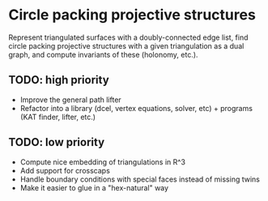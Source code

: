 Circle packing projective structures
====================================

Represent triangulated surfaces with a doubly-connected edge list,
find circle packing projective structures with a given triangulation
as a dual graph, and compute invariants of these (holonomy, etc.).


TODO: high priority
-------------------

* Improve the general path lifter
* Refactor into a library (dcel, vertex equations, solver, etc) + programs (KAT finder, lifter, etc.)

TODO: low priority
-------------------

* Compute nice embedding of triangulations in R^3
* Add support for crosscaps
* Handle boundary conditions with special faces instead of missing
  twins
* Make it easier to glue in a "hex-natural" way

